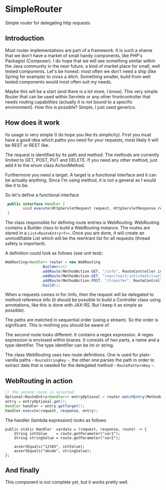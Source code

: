 # SimpleRouter
Simple router for delegating http requests
## Introduction
Most router implementations are part of a framework. It is such a shame that we don't have a market of small handy components, like PHP's Packagist (Composer). I do hope that we will see something similar within the Java community in the near future, a kind of market place for small, well tested components. Let's be honest: most often we don't need a ship (like Spring for example) to cross a ditch. Something smaller, build from well tested components would most often suit my needs.

Maybe this will be a start (and there is a lot more, I know). This very simple Router that can be used within Servlets or any other frontcontroller that needs routing capabilities (actually it is not bound to a specific environment). How this is possible? Simple, I just used generics.

## How does it work
Its usage is very simple (I do hope you like its simplicity). First you must have a good idea which paths you need for your requests, most likely it will be REST or REST like.

The request is identified by its path and method. The methods are currently limited to GET, POST, PUT and DELETE. If you need any other method, just add it to the enum class ActionMethod.

Furthermore you need a target. A target is a functional interface and it can be actually anything. Since I'm using method, it is not a general as I would like it to be.

So let's define a functional interface <T>

```java
 public interface Handler {
        void execute(HttpServletRequest request, HttpServletResponse response, RouteEntry entry) throws ServletException , IOException;
 }
```
The class responsible for defining route entries is WebRouting. WebRouting contains a Builder class to build a WebRouting instance.
The routes are stored in a `List<RouteEntry<T>>`. Once you are done, it will create an unmodifiable List which will be the reentrant list for all requests (thread safety is important).

A definition could look as follows (see unit test):

```java
WebRouting<Handler> router = new WebRouting
                .Builder<>()
                .addRoute(MethodAction.GET, "/info", RouteController.info)
                .addRoute(MethodAction.GET, "/var/(var1:int)/next/(var2:string)", RouteController.vardata)
                .addRoute(MethodAction.POST, "/transfer", RouteController.payment)
                .build();
```
When a requests comes in for /info, then the request will be delegated to method reference info (it should be possible to build a Controller class using annotations, like this is done with JAX-RS. But I keep it as simple as possible).

The paths are matched in sequential order (using a stream). So the order is significant. This is mothing you should be aware of.

The second route looks different. It contains a regex expression. A regex expression is enclosed within braces. It consists of two parts, a name and a type identifier. The type identifier can be int or string. 

The class WebRouting uses two route definitions. One is used for plain-vanilla paths - `RouteStringKey` -, the other one parses the path in order to extract data that is needed for the delegated method - `RoutePatternKey` -.

## WebRouting in action
```java
// the second route is selected
Optional<RouteEntry<Handler>> entryOptional = router.matchEntry(MethodAction.valueOf("GET"), "/var/12345/next/abcde");
entry = entryOptional.get();
Handler handler = entry.getTarget();
handler.execute(request, response, entry);
```

The handler (lambda expression) looks as follows
```
public static Handler  vardata = (request, response, route) -> {
    String intValue    = route.getParameter("var1");
    String stringValue = route.getParameter("var2");
            
    assertEquals("12345", intValue);
    assertEquals("abcde", stringValue);
};

```
## And finally
This component is not complete yet, but it works pretty well.







